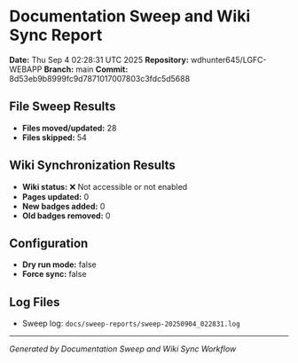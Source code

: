 # Documentation Sweep and Wiki Sync Report

**Date:** Thu Sep  4 02:28:31 UTC 2025
**Repository:** wdhunter645/LGFC-WEBAPP
**Branch:** main
**Commit:** 8d53eb9b8999fc9d7871017007803c3fdc5d5688

## File Sweep Results

- **Files moved/updated:** 28
- **Files skipped:** 54

## Wiki Synchronization Results

- **Wiki status:** ❌ Not accessible or not enabled
- **Pages updated:** 0
- **New badges added:** 0
- **Old badges removed:** 0

## Configuration

- **Dry run mode:** false
- **Force sync:** false

## Log Files

- Sweep log: `docs/sweep-reports/sweep-20250904_022831.log`

---
*Generated by Documentation Sweep and Wiki Sync Workflow*
